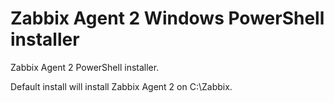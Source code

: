 # Zabbix Agent 2 Windows PowerShell installer
Zabbix Agent 2 PowerShell installer.

Default install will install Zabbix Agent 2 on C:\Zabbix.
